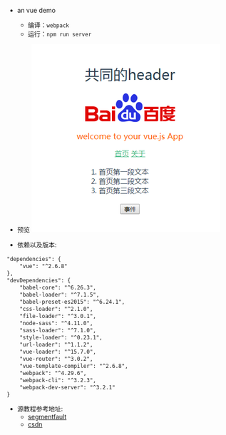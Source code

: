 - an vue demo
   - 编译：`webpack`
   - 运行：`npm run server`

- 预览
   ![效果图](https://raw.githubusercontent.com/lidysun/start_vuedeom/master/demo.png)

- 依赖以及版本:
```
"dependencies": {
    "vue": "^2.6.8"
},
"devDependencies": {
    "babel-core": "^6.26.3",
    "babel-loader": "^7.1.5",
    "babel-preset-es2015": "^6.24.1",
    "css-loader": "^2.1.0",
    "file-loader": "^3.0.1",
    "node-sass": "^4.11.0",
    "sass-loader": "^7.1.0",
    "style-loader": "^0.23.1",
    "url-loader": "^1.1.2",
    "vue-loader": "^15.7.0",
    "vue-router": "^3.0.2",
    "vue-template-compiler": "^2.6.8",
    "webpack": "^4.29.6",
    "webpack-cli": "^3.2.3",
    "webpack-dev-server": "^3.2.1"
}

```
- 源教程参考地址:
   - [segmentfault](https://segmentfault.com/a/1190000008602934)
   - [csdn](https://blog.csdn.net/weixin_40875873/article/details/78409316)


